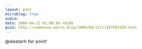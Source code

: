 ```yaml
---
layout: post
microblog: true
audio: 
date: 2009-04-22 01:00:00 +0100
guid: http://samdeane.micro.blog/2009/04/22/t1587583359.html
---
```

@alastairh fair point!

